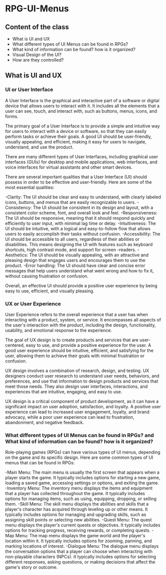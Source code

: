 # RPG-UI-Menus

## Content of the class

- What is UI and UX
- What different types of UI Menus can be found in RPGs?
- What kind of information can be found? how is it organized? 
- Visual Design of the UI?
- How are they controlled?

## What is UI and UX

### UI or User Interface

A User Interface is the graphical and interactive part of a software or digital device that allows users to interact with it. It includes all the elements that a user can see, touch, and interact with, such as buttons, menus, icons, and forms.

The primary goal of a User Interface is to provide a simple and intuitive way for users to interact with a device or software, so that they can easily perform tasks or achieve their goals. A good UI should be user-friendly, visually appealing, and efficient, making it easy for users to navigate, understand, and use the product.

There are many different types of User Interfaces, including graphical user interfaces (GUIs) for desktop and mobile applications, web interfaces, and voice interfaces for virtual assistants and other smart devices.

There are several important qualities that a User Interface (UI) should possess in order to be effective and user-friendly. Here are some of the most essential qualities:

-Clarity: The UI should be clear and easy to understand, with clearly labeled icons, buttons, and menus that are easily recognizable to users.
-Consistency: The UI should be consistent in its design and layout, with a consistent color scheme, font, and overall look and feel.
-Responsiveness: The UI should be responsive, meaning that it should respond quickly and efficiently to user input, with minimal lag time or delay.
-Intuitiveness: The UI should be intuitive, with a logical and easy-to-follow flow that allows users to easily accomplish their tasks without confusion.
-Accessibility: The UI should be accessible to all users, regardless of their abilities or disabilities. This means designing the UI with features such as keyboard shortcuts, high contrast mode, and support for screen -readers.
-Aesthetics: The UI should be visually appealing, with an attractive and pleasing design that engages users and encourages them to use the product.
-Error handling: The UI should have clear and concise error messages that help users understand what went wrong and how to fix it, without causing frustration or confusion.

Overall, an effective UI should provide a positive user experience by being easy to use, efficient, and visually pleasing.

### UX or User Experience

User Experience refers to the overall experience that a user has when interacting with a product, system, or service. It encompasses all aspects of the user's interaction with the product, including the design, functionality, usability, and emotional response to the experience.

The goal of UX design is to create products and services that are user-centered, easy to use, and provide a positive experience for the user. A good user experience should be intuitive, efficient, and satisfying for the user, allowing them to achieve their goals with minimal frustration or confusion.

UX design involves a combination of research, design, and testing. UX designers conduct user research to understand user needs, behaviors, and preferences, and use that information to design products and services that meet those needs. They also design user interfaces, interactions, and experiences that are intuitive, engaging, and easy to use.

UX design is a critical component of product development, as it can have a significant impact on user adoption, satisfaction, and loyalty. A positive user experience can lead to increased user engagement, loyalty, and brand advocacy, while a poor user experience can lead to frustration, abandonment, and negative feedback.

### What different types of UI Menus can be found in RPGs? and What kind of information can be found? how is it organized? 

Role-playing games (RPGs) can have various types of UI menus, depending on the game and its specific design. Here are some common types of UI menus that can be found in RPGs:

-Main Menu: The main menu is usually the first screen that appears when a player starts the game. It typically includes options for starting a new game, loading a saved game, accessing settings or options, and exiting the game.
-Inventory Menu: The inventory menu displays the items and equipment that a player has collected throughout the game. It typically includes options for managing items, such as using, equipping, dropping, or selling them.
-Skill Menu: The skill menu displays the abilities and skills that a player's character has acquired through leveling up or other means. It typically includes options for managing and upgrading skills, such as assigning skill points or selecting new abilities.
-Quest Menu: The quest menu displays the player's current quests or objectives. It typically includes options for tracking progress, receiving rewards, or completing quests.
-Map Menu: The map menu displays the game world and the player's location within it. It typically includes options for zooming, panning, and marking locations of interest.
-Dialogue Menu: The dialogue menu displays the conversation options that a player can choose when interacting with non-playable characters (NPCs). It typically includes options for selecting different responses, asking questions, or making decisions that affect the game's story or outcome.

